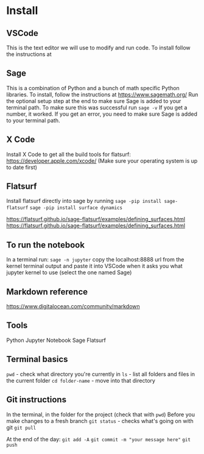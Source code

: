 # Install

## VSCode 
This is the text editor we will use to modify and run code. To install follow the instructions at 

## Sage
This is a combination of Python and a bunch of math specific Python libraries. To install, follow the instructions at https://www.sagemath.org/
Run the optional setup step at the end to make sure Sage is added to your terminal path. To make sure this was successful run
`sage -v`
If you get a number, it worked. If you get an error, you need to make sure Sage is added to your terminal path. 

## X Code
Install X Code to get all the build tools for flatsurf:
https://developer.apple.com/xcode/ (Make sure your operating system is up to date first)


## Flatsurf 
Install flatsurf directly into sage by running
`sage -pip install sage-flatsurf`
`sage -pip install surface dynamics`

https://flatsurf.github.io/sage-flatsurf/examples/defining_surfaces.html
https://flatsurf.github.io/sage-flatsurf/examples/defining_surfaces.html


## To run the notebook
In a terminal run:
`sage -n jupyter`
copy the localhost:8888 url from the kernel terminal output and paste it into VSCode when it asks you what jupyter kernel to use (select the one named Sage)


## Markdown reference
https://www.digitalocean.com/community/markdown

## Tools
Python
Jupyter Notebook
Sage
Flatsurf

## Terminal basics
`pwd` - check what directory you're currently in
`ls` - list all folders and files in the current folder
`cd folder-name` - move into that directory 

## Git instructions
In the terminal, in the folder for the project (check that with `pwd`)
Before you make changes to a fresh branch
`git status` - checks what's going on with git
`git pull` 

At the end of the day:
`git add -A`
`git commit -m "your message here"`
`git push`

